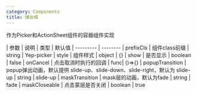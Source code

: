 ```yaml
---
category: Components
title: 弹出框
---
```


作为Picker和ActionSheet组件的容器组件实现

<DEMO>


| 参数 | 说明 | 类型 | 默认值
| --------- | --------
| prefixCls | 组件class前缀 | string | Yep-picker
| style | 组件样式 | object | {}
| show | 是否显示 | boolean | false
| onCancel | 点击取消时执行的回调 | func| ()=>{}
| popupTransition | popup弹出动画，默认提供 slide-up、slide-down、slide-right，默认为 slide-up | string | slide-up
| maskTransition | mask层的动画，默认为fade | string | fade
| maskCloseable | 点击蒙层是否关闭 | boolean | true
